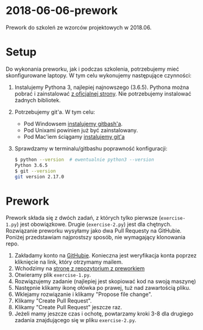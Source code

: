 # 2018-06-06-prework

Prework do szkoleń ze wzorców projektowych w 2018.06.

# Setup

Do wykonania preworku, jak i podczas szkolenia, potrzebujemy mieć skonfigurowane laptopy.
W tym celu wykonujemy następujące czynności:

1. Instalujemy Pythona 3, najlepiej najnowszego (3.6.5). 
   Pythona można pobrać i zainstalować [z oficjalnej strony](https://www.python.org/downloads/). 
   Nie potrzebujemy instalować żadnych bibliotek.
1. Potrzebujemy git'a. W tym celu:
    - Pod Windowsem [instalujemy gitbash'a](https://gitforwindows.org).
    - Pod Unixami powinien już być zainstalowany.
    - Pod Mac'iem ściągamy [instalujemy git'a](https://git-scm.com/download/mac)
1. Sprawdzamy w terminalu/gitbashu poprawność konfiguracji:

   ```bash
   $ python --version  # ewentualnie python3 --version
   Python 3.6.5
   $ git --version
   git version 2.17.0
   ```

# Prework

Prework składa się z dwóch zadań, z których tylko pierwsze (`exercise-1.py`) jest obowiązkowe.
Drugie (`exercise-2.py`) jest dla chętnych.
Rozwiązanie preworku wysyłamy jako dwa Pull Requesty na GitHubie.
Poniżej przedstawiam najprostszy sposób, nie wymagający klonowania repo.

1. Zakładamy konto na [GitHubie](https://github.com). Konieczna jest weryfikacja konta poprzez kliknięcie na link, który otrzymamy mailem.
2. Wchodzimy na [stronę z repozytorium z preworkiem](https://github.com/chrismedrela/2018-06-06-prework)
3. Otwieramy plik `exercise-1.py`.
4. Rozwiązujemy zadanie (najlepiej jest skopiować kod na swoją maszynę)
5. Następnie klikamy ikonę ołówka po prawej, tuż nad zawartością pliku.
6. Wklejamy rozwiązanie i klikamy "Propose file change".
7. Klikamy "Create Pull Request".
8. Klikamy "Create Pull Request" jeszcze raz.
9. Jeżeli mamy jeszcze czas i ochotę, powtarzamy kroki 3-8 dla drugiego zadania znajdującego się w pliku `exercise-2.py`.

